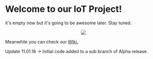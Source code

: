 
# Welcome to our IoT Project!

it's empty now but it's going to be awesome later.
Stay tuned.

<p align="center">
  <img src="https://vignette.wikia.nocookie.net/marvelcinematicuniverse/images/4/4b/H_alternate_3.png/revision/latest/scale-to-width-down/350?cb=20160331154244">
</p>

Meanwhile you can check our [WIki.](https://github.com/itamargs/Iot_Project/wiki)

Update 11.01.18 -> Initial code added to a sub branch of Alpha release.
